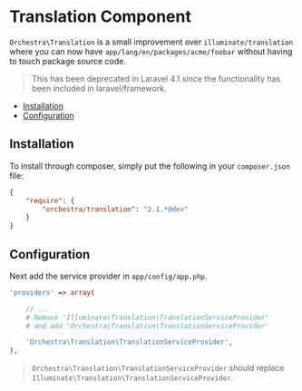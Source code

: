 Translation Component
==============

`Orchestra\Translation` is a small improvement over `illuminate/translation` where you can now have `app/lang/en/packages/acme/foobar` without having to touch package source code.

> This has been deprecated in Laravel 4.1 since the functionality has been included in laravel/framework.

* [Installation](#installation)
* [Configuration](#configuration)

## Installation

To install through composer, simply put the following in your `composer.json` file:

```json
{
	"require": {
		"orchestra/translation": "2.1.*@dev"
	}
}
```

## Configuration

Next add the service provider in `app/config/app.php`.

```php
'providers' => array(

	// ...
	# Remove 'Illuminate\Translation\TranslationServiceProvider'
	# and add 'Orchestra\Translation\TranslationServiceProvider'

	'Orchestra\Translation\TranslationServiceProvider',
),
```

> `Orchestra\Translation\TranslationServiceProvider` should replace `Illuminate\Translation\TranslationServiceProvider`.
